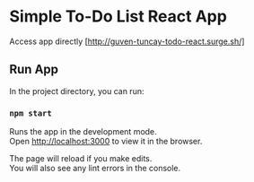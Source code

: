 # Simple To-Do List React App

Access app directly
[http://guven-tuncay-todo-react.surge.sh/]

## Run App

In the project directory, you can run:

### `npm start`

Runs the app in the development mode.\
Open [http://localhost:3000](http://localhost:3000) to view it in the browser.

The page will reload if you make edits.\
You will also see any lint errors in the console.
